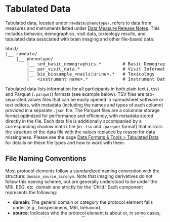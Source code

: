 # Tabulated Data

Tabulated data, located under `rawdata/phenotype/`, refers to data from measures and instruments listed under [Data Measure Release Notes](../measures/index.md#tabulated-data). This includes behavior, demographics, visit data, toxicology results, and tabulated data associated with brain imaging and other file-based data:

<pre class="folder-tree">
hbcd/
|__ rawdata/ 
    |__ phenotype/ 
        |__ sed_basic_demographics.*        <span class="hashtag"># Basic Demographics</span>
        |__ par_visit_data.*                <span class="hashtag"># Visit Information</span>
        |__ bio_biosample_<span class="placeholder">&lt;nails|urine&gt;</span>.*   <span class="hashtag"># Toxicology</span>
        |__ <span class="placeholder">&lt;instrument_name&gt;</span>.*             <span class="hashtag"># Instrument Data</span>
</pre>

Tabulated data lists information for all participants in both plain text (`.tsv`) and Parquet (`.parquet`) formats (see example below). TSV files are tab-separated values files that can be easily opened in spreadsheet software or text editors, with metadata (including the names and types of each column) provided in a separate `.json` file. The Parquet files are a columnar storage format optimized for performance and efficiency, with metadata stored directly in the file. Each data file is additionally accompanied by a corresponding shadow matrix file (in `.tsv` and `.parquet` format) that mirrors the structure of the data file with the values replaced by reason for data missingness. Please see the page [Data Formats & Tools > Tabulated Data](../dataformats/tabulated.md) for details on these file types and how to work with them.

## File Naming Conventions

Most protocol elements follow a standardized naming convention with the structure: `domain_source_acronym`. Note that imaging derivatives do not follow this naming scheme, but are generally understood to be under the MRI, EEG, etc. domain and strictly for the 'Child.' Each component represents the following:

- **domain**: The general domain or category the protocol element falls under (e.g., biospecimens, MRI, behavior).
- **source**: Indicates who the protocol element is about or, in some cases, who completed the assessment. The source can represent either the *respondent* (who provided the information) or the *subject* (who the data is about).
For example, `mri_ra_prep` refers to MRI-related data entered by a research assistant (RA), representing procedural details as opposed to direct input from a child or caregiver.
- **acronym/abbreviation**: A short form or code representing the specific protocol element.


<div id="table-banner" class="table-banner" onclick="toggleCollapse(this)">
  <span class="text">Values for 'domain' and 'source' components</span>
  <span class="arrow">▸</span>
</div>
<div class="collapsible-content">
  <div style="display: flex; gap: 40px; flex-wrap: wrap;">
    <div>
      <p><strong>Possible values for <b>domain</b>:</strong></p>
      <ul>
        <li><code>bio</code> - Biospecimens</li>
        <li><code>mh</code> - Behavior/Child-Caregiver Interaction</li>
        <li><code>sed</code> - Social/Environmental Health Determinants</li>
        <li><code>sens</code> - Biosensor</li>
        <li><code>ph</code> - Physical Health</li>
        <li><code>ncl</code> - Neurocognition and Language</li>
        <li><code>nt</code> - Novel Tech</li>
        <li><code>eeg</code> - EEG</li>
        <li><code>mri</code> - MRI</li>
      </ul>
    </div>
    <div>
      <p><strong>Possible values for <b>source</b>:</strong></p>
      <ul>
        <li><code>ch</code> - Child</li>
        <li><code>bm</code> - Biological Mother</li>
        <li><code>si</code> - Sibling</li>
        <li><code>te</code> - Teacher</li>
        <li><code>cl</code> - Clinician</li>
        <li><code>ra</code> - RA (research assistant)</li>
        <li><code>ld</code> - Linked Data</li>
        <li><code>fd</code> - Family Data</li>
      </ul>
    </div>
  </div>
</div>

<div id="json-metadata" class="notification-banner" onclick="toggleCollapse(this)">
  <span class="emoji"><i class="fa-regular fa-lightbulb"></i></span>
  <span class="text">FYI: Correspondence to JSON Metadata</span>
  <span class="arrow">▸</span>
</div>
<div class="notification-open-collapsible-content">
<p>The <code>domain</code> and <code>source</code> are also included in the JSON metadata and are typically derived from the corresponding sections of the instrument name. However, in some cases, data are collected directly into fields or tables that do not follow the standard naming convention. In those instances, the domain and source values are added later during the Data Release process.</p>
<strong>This applies to:</strong>
<ul>
<li>BioSpecimens  </li>
<li>Imaging file based data &amp; derivatives  </li>
<li>Some session-level elements (e.g. <code>informantID</code>)  </li>
<li>Participant-level data</li>
</ul>
</div>

